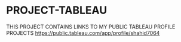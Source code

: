# PROJECT-TABLEAU
THIS PROJECT CONTAINS LINKS TO MY PUBLIC TABLEAU PROFILE PROJECTS
https://public.tableau.com/app/profile/shahid7064
